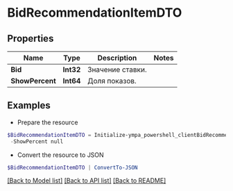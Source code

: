 # BidRecommendationItemDTO
## Properties

Name | Type | Description | Notes
------------ | ------------- | ------------- | -------------
**Bid** | **Int32** | Значение ставки. | 
**ShowPercent** | **Int64** | Доля показов.  | 

## Examples

- Prepare the resource
```powershell
$BidRecommendationItemDTO = Initialize-ympa_powershell_clientBidRecommendationItemDTO  -Bid 570 `
 -ShowPercent null
```

- Convert the resource to JSON
```powershell
$BidRecommendationItemDTO | ConvertTo-JSON
```

[[Back to Model list]](../README.md#documentation-for-models) [[Back to API list]](../README.md#documentation-for-api-endpoints) [[Back to README]](../README.md)

